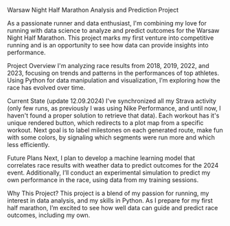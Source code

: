 Warsaw Night Half Marathon Analysis and Prediction Project

As a passionate runner and data enthusiast, I'm combining my love for running with data science to analyze and predict outcomes for the Warsaw Night Half Marathon. This project marks my first venture into competitive running and is an opportunity to see how data can provide insights into performance.

Project Overview
I'm analyzing race results from 2018, 2019, 2022, and 2023, focusing on trends and patterns in the performances of top athletes. Using Python for data manipulation and visualization, I’m exploring how the race has evolved over time.

Current State (update 12.09.2024)
I've synchronized all my Strava activity (only few runs, as previously I was using Nike Performance, and until now, I haven't found a proper solution to retrieve that data).
Each workout has it's unique rendered button, which redirects to a plot map from a specific workout. Next goal is to label milestones on each generated route, make fun with some colors, by signaling which segments were run more and which less efficiently. 

Future Plans
Next, I plan to develop a machine learning model that correlates race results with weather data to predict outcomes for the 2024 event. Additionally, I’ll conduct an experimental simulation to predict my own performance in the race, using data from my training sessions.

Why This Project?
This project is a blend of my passion for running, my interest in data analysis, and my skills in Python. As I prepare for my first half marathon, I’m excited to see how well data can guide and predict race outcomes, including my own.
